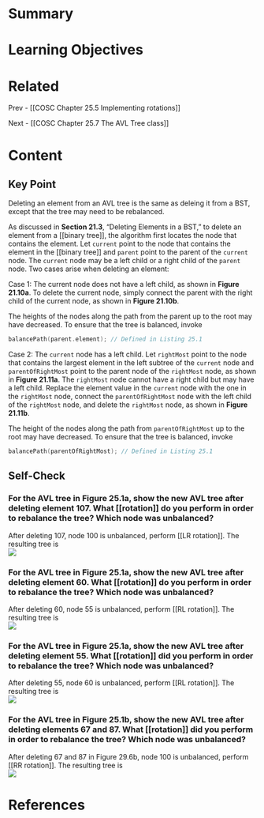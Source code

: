 # Summary

# Learning Objectives

# Related
Prev - [[COSC Chapter 25.5 Implementing rotations]]

Next - [[COSC Chapter 25.7 The AVL Tree class]]
# Content
## Key Point
Deleting an element from an AVL tree is the same as deleing it from a BST, except that the tree may need to be rebalanced.

As discussed in **Section 21.3**, “Deleting Elements in a BST,” to delete an element from a [[binary tree]], the algorithm first locates the node that contains the element. Let `current` point to the node that contains the element in the [[binary tree]] and `parent` point to the parent of the `current` node. The `current` node may be a left child or a right child of the `parent` node. Two cases arise when deleting an element:

Case 1: The current node does not have a left child, as shown in **Figure 21.10a**. To delete the current node, simply connect the parent with the right child of the current node, as shown in **Figure 21.10b**.

The heights of the nodes along the path from the parent up to the root may have decreased. To ensure that the tree is balanced, invoke

```cpp
balancePath(parent.element); // Defined in Listing 25.1 
```

Case 2: The `current` node has a left child. Let `rightMost` point to the node that contains the largest element in the left subtree of the `current` node and `parentOfRightMost` point to the parent node of the `rightMost` node, as shown in **Figure 21.11a**. The `rightMost` node cannot have a right child but may have a left child. Replace the element value in the `current` node with the one in the `rightMost` node, connect the `parentOfRightMost` node with the left child of the `rightMost` node, and delete the `rightMost` node, as shown in **Figure 21.11b**.

The height of the nodes along the path from `parentOfRightMost` up to the root may have decreased. To ensure that the tree is balanced, invoke

```cpp
balancePath(parentOfRightMost); // Defined in Listing 25.1 
```

## Self-Check
### For the AVL tree in Figure 25.1a, show the new AVL tree after deleting element 107. What [[rotation]] do you perform in order to rebalance the tree? Which node was unbalanced?
After deleting 107, node 100 is unbalanced, perform [[LR rotation]]. The resulting tree is  
![](https://liangcpp.pearsoncmg.com/checkpoint5e/IMAGE26_11.png)
### For the AVL tree in Figure 25.1a, show the new AVL tree after deleting element 60. What [[rotation]] do you perform in order to rebalance the tree? Which node was unbalanced?
After deleting 60, node 55 is unbalanced, perform [[RL rotation]]. The resulting tree is  
![](https://liangcpp.pearsoncmg.com/checkpoint5e/IMAGE26_12.png)
### For the AVL tree in Figure 25.1a, show the new AVL tree after deleting element 55. What [[rotation]] did you perform in order to rebalance the tree? Which node was unbalanced?
After deleting 55, node 60 is unbalanced, perform [[RL rotation]]. The resulting tree is  
![](https://liangcpp.pearsoncmg.com/checkpoint5e/IMAGE26_13.png)
### For the AVL tree in Figure 25.1b, show the new AVL tree after deleting elements 67 and 87. What [[rotation]] did you perform in order to rebalance the tree? Which node was unbalanced?
After deleting 67 and 87 in Figure 29.6b, node 100 is unbalanced, perform [[RR rotation]]. The resulting tree is  
![](https://liangcpp.pearsoncmg.com/checkpoint5e/IMAGE26_14.png)
# References
